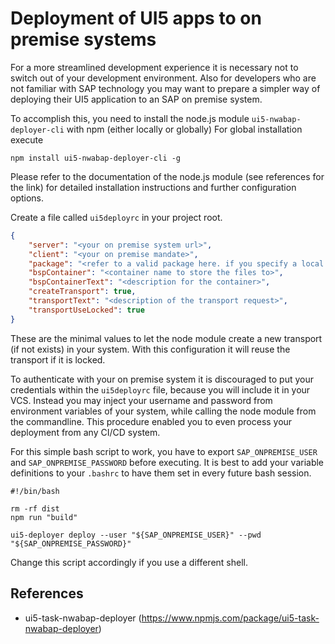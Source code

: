 Deployment of UI5 apps to on premise systems
============================================

For a more streamlined development experience it is necessary not to switch out of your development environment.
Also for developers who are not familiar with SAP technology you may want to prepare a simpler way of deploying their
UI5 application to an SAP on premise system.

To accomplish this, you need to install the node.js module `ui5-nwabap-deployer-cli` with npm (either locally or globally)
For global installation execute
```shell
npm install ui5-nwabap-deployer-cli -g
```
Please refer to the documentation of the node.js module (see references for the link) for detailed 
installation instructions and further configuration options.

Create a file called `ui5deployrc` in your project root.
```json
{
    "server": "<your on premise system url>",
    "client": "<your on premise mandate>",
    "package": "<refer to a valid package here. if you specify a local package (beginning with $) it won't get deployed>",
    "bspContainer": "<container name to store the files to>",
    "bspContainerText": "<description for the container>",
    "createTransport": true,
    "transportText": "<description of the transport request>",
    "transportUseLocked": true
}
```
These are the minimal values to let the node module create a new transport (if not exists) in your system.
With this configuration it will reuse the transport if it is locked.

To authenticate with your on premise system it is discouraged to put your credentials within the `ui5deployrc` file,
because you will include it in your VCS.
Instead you may inject your username and password from environment variables of your system, while calling the node
module from the commandline. This procedure enabled you to even process your deployment from any CI/CD system.

For this simple bash script to work, you have to export `SAP_ONPREMISE_USER` and `SAP_ONPREMISE_PASSWORD` before executing.
It is best to add your variable definitions to your `.bashrc` to have them set in every future bash session.
```shell
#!/bin/bash

rm -rf dist
npm run "build"

ui5-deployer deploy --user "${SAP_ONPREMISE_USER}" --pwd "${SAP_ONPREMISE_PASSWORD}"
```

Change this script accordingly if you use a different shell.

References
----------
- ui5-task-nwabap-deployer (https://www.npmjs.com/package/ui5-task-nwabap-deployer)